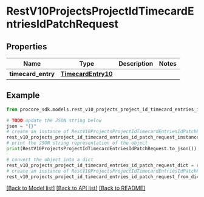 # RestV10ProjectsProjectIdTimecardEntriesIdPatchRequest


## Properties

Name | Type | Description | Notes
------------ | ------------- | ------------- | -------------
**timecard_entry** | [**TimecardEntry10**](TimecardEntry10.md) |  | 

## Example

```python
from procore_sdk.models.rest_v10_projects_project_id_timecard_entries_id_patch_request import RestV10ProjectsProjectIdTimecardEntriesIdPatchRequest

# TODO update the JSON string below
json = "{}"
# create an instance of RestV10ProjectsProjectIdTimecardEntriesIdPatchRequest from a JSON string
rest_v10_projects_project_id_timecard_entries_id_patch_request_instance = RestV10ProjectsProjectIdTimecardEntriesIdPatchRequest.from_json(json)
# print the JSON string representation of the object
print(RestV10ProjectsProjectIdTimecardEntriesIdPatchRequest.to_json())

# convert the object into a dict
rest_v10_projects_project_id_timecard_entries_id_patch_request_dict = rest_v10_projects_project_id_timecard_entries_id_patch_request_instance.to_dict()
# create an instance of RestV10ProjectsProjectIdTimecardEntriesIdPatchRequest from a dict
rest_v10_projects_project_id_timecard_entries_id_patch_request_from_dict = RestV10ProjectsProjectIdTimecardEntriesIdPatchRequest.from_dict(rest_v10_projects_project_id_timecard_entries_id_patch_request_dict)
```
[[Back to Model list]](../README.md#documentation-for-models) [[Back to API list]](../README.md#documentation-for-api-endpoints) [[Back to README]](../README.md)



